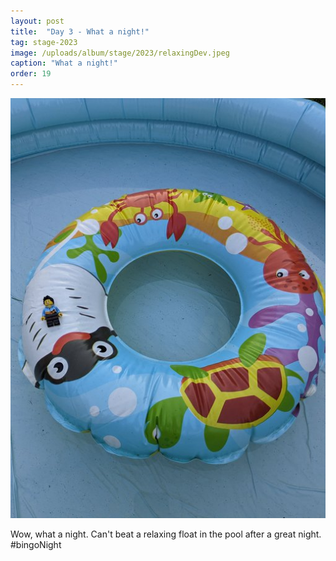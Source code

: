 ```yaml
---
layout: post
title:  "Day 3 - What a night!"
tag: stage-2023
image: /uploads/album/stage/2023/relaxingDev.jpeg
caption: "What a night!"
order: 19
---
```


![](/uploads/album/stage/2023/relaxingDev.jpeg)

Wow, what a night. Can't beat a relaxing float in the pool after a great night. #bingoNight